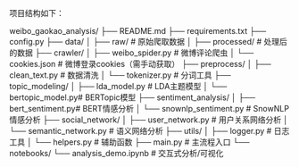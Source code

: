 项目结构如下：

weibo_gaokao_analysis/
├── README.md
├── requirements.txt
├── config.py
├── data/
│   ├── raw/             # 原始爬取数据
│   ├── processed/       # 处理后的数据
├── crawler/
│   ├── weibo_spider.py  # 微博评论爬虫
│   └── cookies.json     # 微博登录cookies（需手动获取）
├── preprocess/
│   ├── clean_text.py    # 数据清洗
│   └── tokenizer.py     # 分词工具
├── topic_modeling/
│   ├── lda_model.py     # LDA主题模型
│   └── bertopic_model.py# BERTopic模型
├── sentiment_analysis/
│   ├── bert_sentiment.py# BERT情感分析
│   └── snownlp_sentiment.py # SnowNLP情感分析
├── social_network/
│   ├── user_network.py  # 用户关系网络分析
│   └── semantic_network.py # 语义网络分析
├── utils/
│   ├── logger.py        # 日志工具
│   └── helpers.py       # 辅助函数
├── main.py              # 主流程入口
└── notebooks/
    └── analysis_demo.ipynb # 交互式分析/可视化